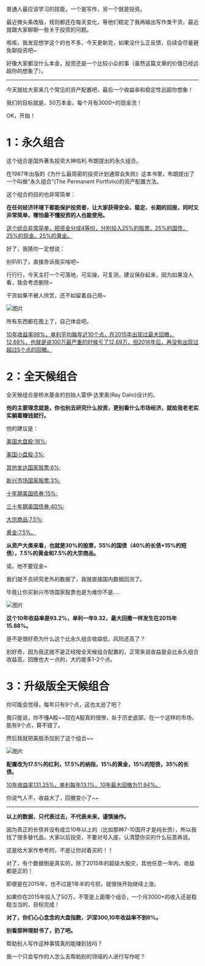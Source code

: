 
普通人最应该学习的技能，一个是写作，另一个就是投资。

最近微头条改版，规则都还在每天变化，等他们稳定了我再输出写作类干货，最近就跟大家聊聊一些关于投资的问题。

咳咳，我发现想学这个的也不多，今天更新完，如果没什么正反馈，后续会尽量避免聊投资吧\~

好像大家都没什么本金，投资还是一个比较小众的事（虽然这篇文章的价值已经远超你的想象了）。

---

今天就给大家来几个常见的资产配置吧，最后一个收益率和稳定性远超你想象！

我们的目标就是，50万本金，每个月有3000+的现金流！

OK，开始！

# 1：永久组合

这个组合是国外著名投资大神哈利.布朗提出的永久组合。

在1987年出版的《为什么最周密的投资计划通常会失败》这本书里，布朗提出了一个叫做“永久组合"(The Permanent Portfolio)的资产配置方法。

这个组合的目的也非常简单：

**在任何经济环境下都能保护投资者，让大家获得安全、稳定、长期的回报，同时又非常简单，哪怕最不懂投资的人也能使用。**

<u>这个组合非常简单，把资金分成4等份，分别投入25%的股票，25%的国债，25%的现金，25%的黄金。</u>

好了，我猜你一定想说：

别叭叭了，直接告诉我买啥吧\~

行行行，今天主打一个可落地，可实操，可复测，建议保存起来，因为如果没人看，我会考虑删除\~

干货如果不被人欣赏，还不如留着自己用\~

​![图片](https://mmbiz.qpic.cn/sz_mmbiz_png/Dk0xH530WiayzwvvYC9YmP3LJyK7AsNHr8s399IF52rTVEWCDNxOt28jXKxD4m8mzbnLZ7gzgox16hhDYc7yvhA/640?wx_fmt=png&from=appmsg&tp=webp&wxfrom=5&wx_lazy=1&wx_co=1)​

所有东西都在图上了，自己体会吧。

<u>10年收益率98%，单利平均每年近10个点，在2015年出现过最大回撤，12.69%，也就是说100万最严重的时候亏了12.69万，但2016年后，再没有出现过超过5个点的回撤。</u>

# 2：全天候组合

全天候组合是桥水基金的创始人雷伊·达里奥(Ray Dalio)设计的。

**他的主要理念就是，你也别去研究什么投资，更别看什么市场经济，就给我老老实实躺着赚钱就行。**

他的建议是：

<u>美国大盘股:18%;</u>

<u>美国小盘股:3%;</u>

<u>其他发达国家股票:6%;</u>

<u>新兴市场国家股票:3%;</u>

<u>十年期美国债券:15%;</u>

<u>三十年期美国债券:40%:</u>

<u>大宗商品:7.5%;</u>

<u>黄金:7.5%。</u>

**从资产大类来看，也就是30%的股票，55%的国债（40%的长债+15%的短债），7.5%的黄金和7.5%的大宗商品。**

诺，他不要现金\~

我们就不去研究老外的数据了，我就直接国内数据回测了。

毕竟让你买新兴市场国家股票也是为难你不是....

​![图片](https://mmbiz.qpic.cn/sz_mmbiz_png/Dk0xH530WiayzwvvYC9YmP3LJyK7AsNHrLrkRUXvj5c19EGNlibj4699RiaJJHjzHOggFvnOgPU8yU1FzdltmVxQw/640?wx_fmt=png&from=appmsg&tp=webp&wxfrom=5&wx_lazy=1&wx_co=1)​

**这个10年收益率是93.2%，单利一年9.32，最大回撤一样发生在2015年15.88%。**

是不是很好奇为什么这个比永久组合收益低，风险还高了？

别好奇，因为我这就不是正经按全天候组合配置的，正常来说收益是会比永久组合收益高，回撤也大一点的，大约能多1-2个点。

# 3：升级版全天候组合

你可能会觉得，每年只有9个点，这也太逊了吧？

我只能说，你不懂A股\~\~现在A股真的很惨，处于历史底部，在一个这样的市场，能有9个点，算不错了。

然后我就把美股添加到了这个组合\~\~

​![图片](https://mmbiz.qpic.cn/sz_mmbiz_png/Dk0xH530WiayzwvvYC9YmP3LJyK7AsNHrDddYXib5f7Fo0yx0lyEricLrhGrc9JHvl63H9UTI4DFWE15ymjgHccEQ/640?wx_fmt=png&from=appmsg&tp=webp&wxfrom=5&wx_lazy=1&wx_co=1)​

**配置改为17.5%的红利，17.5%的纳指，15%的黄金，15%的短债，35%的长债。**

<u>10年收益率131.25%，单利每年13.1%，10年最大回撤为11.94%。</u>

你说气人不，收益大了，回撤变小了\~\~

---

**以上的数据，只代表过去，不代表未来，谨慎操作。**

因为真正的长债并没有成立10年以上的（比如那种7-10国开才是纯长债），所以我找了很多替代品，大家以后投资，不要对号入座，认清楚你买的什么玩意再说。

这是给大家作参考的，不是让你对着买的！！

对了，有个数据倒是真实的，除了2015年的超级大股灾，其他任意一年内，收益都是正的！

即便是在2015年，也不过是1年半的亏损，就很快开始继续上涨。

如果你在2015年投入了50万，不管是上面哪个组合，一个月3000+的收入还是稳稳当当的，目标完成！

**对了，你们心心念念的大盘指数，沪深300,10年收益率不到6%。**

**别看那种理财书了，扔了吧。**

帮助别人写作这种事情真的能赚到钱吗？

我一个只会写作的人怎么去帮助别的领域的人进行写作呢？

‍

